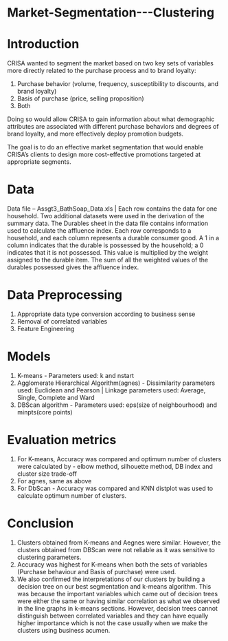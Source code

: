 # Market-Segmentation---Clustering
# Introduction
CRISA wanted to segment the market based on two key sets of variables more directly related to the purchase process and to brand loyalty:
1. Purchase behavior (volume, frequency, susceptibility to discounts, and brand loyalty)
2. Basis of purchase (price, selling proposition)
3. Both

Doing so would allow CRISA to gain information about what demographic attributes are associated with different purchase behaviors and degrees of brand loyalty, and more effectively deploy promotion budgets.

The goal is to do an effective market segmentation that would enable CRISA’s clients to design more cost-effective promotions targeted at appropriate segments.

# Data
Data file – Assgt3_BathSoap_Data.xls | Each row contains the data for one household. Two additional datasets were used in the derivation of the summary data.
The Durables sheet in the data file contains information used to calculate the affluence index. Each row corresponds to a household, and each column represents a durable consumer good. A 1 in a column indicates that the durable is possessed by the household; a 0 indicates that it is not possessed. This value is multiplied by the weight assigned to the durable item. The sum of all the weighted values of the durables possessed gives the affluence index.

# Data Preprocessing
1. Appropriate data type conversion according to business sense
2. Removal of correlated variables
3. Feature Engineering

# Models
1. K-means - Parameters used: k and nstart
2. Agglomerate Hierarchical Algorithm(agnes) - Dissimilarity parameters used: Euclidean and Pearson | Linkage parameters used: Average, Single, Complete and Ward
3. DBScan algorithm - Parameters used: eps(size of neighbourhood) and minpts(core points)

# Evaluation metrics
1. For K-means, Accuracy was compared and optimum number of clusters were calculated by - elbow method, silhouette method, DB index and cluster size trade-off
2. For agnes, same as above 
3. For DbScan - Accuracy was compared and KNN distplot was used to calculate optimum number of clusters.

# Conclusion
1. Clusters obtained from K-means and Aegnes were similar. However, the clusters obtained from DBScan were not reliable as it was sensitive to clustering parameters.
2. Accuracy was highest for K-means when both the sets of variables (Purchase behaviour and Basis of purchase) were used.
3. We also confirmed the interpretations of our clusters by building a decision tree on our best segmentation and k-means algorithm. This was because the important variables which came out of decision trees were either the same or having similar correlation as what we observed in the line graphs in k-means sections. However, decision trees cannot distinguish between correlated variables and they can have equally higher importance which is not the case usually when we make the clusters using business acumen.
